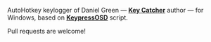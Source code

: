 AutoHotkey keylogger of Daniel Green — [**Key Catcher**](http://www.softpedia.com/get/Security/Keylogger-Monitoring/Key-Catcher.shtml) author — for Windows, based on [**KeypressOSD**](https://autohotkey.com/boards/viewtopic.php?t=225) script.


Pull requests are welcome!

